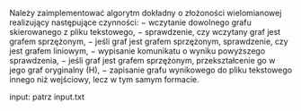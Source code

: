 Należy zaimplementować algorytm dokładny o złożoności wielomianowej realizujący następujące czynności:
− wczytanie dowolnego grafu skierowanego z pliku tekstowego,
− sprawdzenie, czy wczytany graf jest grafem sprzężonym,
− jeśli graf jest grafem sprzężonym, sprawdzenie, czy jest grafem liniowym,
− wypisanie komunikatu o wyniku powyższego sprawdzenia,
− jeśli graf jest grafem sprzężonym, przekształcenie go w jego graf oryginalny (H),
− zapisanie grafu wynikowego do pliku tekstowego innego niż wejściowy, lecz w tym samym formacie. 

input: patrz input.txt
